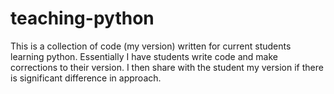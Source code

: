 # teaching-python
This is a collection of code (my version) written for current students learning python. Essentially I have students write code and make corrections to their version. I then share with the student my version if there is significant difference in approach.
